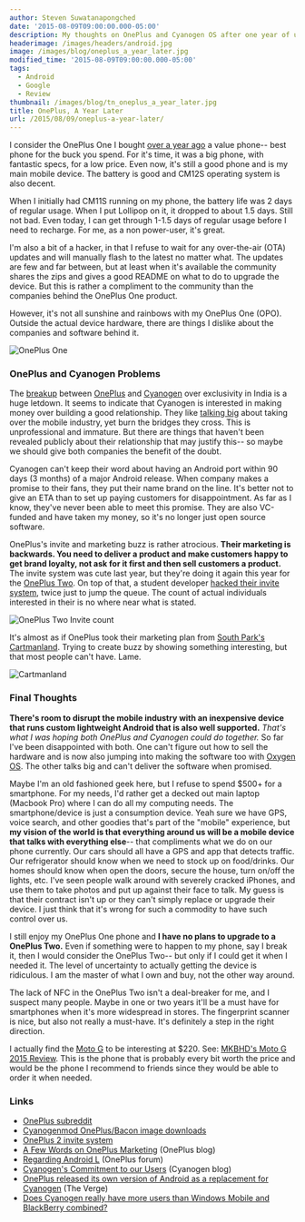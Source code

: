 ```yaml
---
author: Steven Suwatanapongched
date: '2015-08-09T09:00:00.000-05:00'
description: My thoughts on OnePlus and Cyanogen OS after one year of using the OnePlus One and Cyanogen 12S. I talk about the hardware, software, and how these two companies disappoint me.
headerimage: /images/headers/android.jpg
image: /images/blog/oneplus_a_year_later.jpg
modified_time: '2015-08-09T09:00:00.000-05:00'
tags:
  - Android
  - Google
  - Review
thumbnail: /images/blog/tn_oneplus_a_year_later.jpg
title: OnePlus, A Year Later
url: /2015/08/09/oneplus-a-year-later/
---
```



I consider the OnePlus One I bought [over a year ago](/2014/08/oneplus-one-vs-nexus-5) a value phone-- best phone for the buck you spend. For it's time, it was a big phone, with fantastic specs, for a low price. Even now, it's still a good phone and is my main mobile device. The battery is good and CM12S operating system is also decent.

When I initially had CM11S running on my phone, the battery life was 2 days of regular usage. When I put Lollipop on it, it dropped to about 1.5 days. Still not bad. Even today, I can get through 1-1.5 days of regular usage before I need to recharge. For me, as a non power-user, it's great.

I'm also a bit of a hacker, in that I refuse to wait for any over-the-air (OTA) updates and will manually flash to the latest no matter what. The updates are few and far between, but at least when it's available the community shares the zips and gives a good README on what to do to upgrade the device. But this is rather a compliment to the community than the companies behind the OnePlus One product.

However, it's not all sunshine and rainbows with my OnePlus One (OPO). Outside the actual device hardware, there are things I dislike about the companies and software behind it.

![OnePlus One](/images/blog/oneplus_a_year_later.jpg)

### OnePlus and Cyanogen Problems

The [breakup](http://www.androidauthority.com/cyanogen-ends-partnership-with-oneplus-604572/) between [OnePlus](https://oneplus.net/) and [Cyanogen](https://cyngn.com/) over exclusivity in India is a huge letdown. It seems to indicate that Cyanogen is interested in making money over building a good relationship. They like [talking big](http://www.androidauthority.com/first-cyanogen-phone-without-google-blu-596283/) about taking over the mobile industry, yet burn the bridges they cross. This is unprofessional and immature. But there are things that haven't been revealed publicly about their relationship that may justify this-- so maybe we should give both companies the benefit of the doubt.

Cyanogen can't keep their word about having an Android port within 90 days (3 months) of a major Android release. When company makes a promise to their fans, they put their name brand on the line. It's better not to give an ETA than to set up paying customers for disappointment. As far as I know, they've never been able to meet this promise. They are also VC-funded and have taken my money, so it's no longer just open source software.

OnePlus's invite and marketing buzz is rather atrocious. **Their marketing is backwards. You need to deliver a product and make customers happy to get brand loyalty, not ask for it first and then sell customers a product.** The invite system was cute last year, but they're doing it again this year for the [OnePlus Two](https://oneplus.net/invites?kolid=NN0HB5). On top of that, a student developer [hacked their invite system](https://medium.com/@JakeCooper/so-nice-i-did-it-twice-hacking-the-oneplus-reservation-system-again-2e8226c45f9a), twice just to jump the queue. The count of actual individuals interested in their is no where near what is stated.

![OnePlus Two Invite count](/images/blog/screenshot_oneplus_two_invite_count.jpg)

It's almost as if OnePlus took their marketing plan from [South Park's Cartmanland](https://youtu.be/crosjxD4XaI). Trying to create buzz by showing something interesting, but that most people can't have. Lame.

![Cartmanland](/images/blog/cartmanland.jpg)

### Final Thoughts

**There's room to disrupt the mobile industry with an inexpensive device that runs custom lightweight Android that is also well supported.** *That's what I was hoping both OnePlus and Cyanogen could do together.* So far I've been disappointed with both. One can't figure out how to sell the hardware and is now also jumping into making the software too with [Oxygen OS](https://forums.oneplus.net/forums/oxygenos/). The other talks big and can't deliver the software when promised.

Maybe I'm an old fashioned geek here, but I refuse to spend $500+ for a smartphone. For my needs, I'd rather get a decked out main laptop (Macbook Pro) where I can do all my computing needs. The smartphone/device is just a consumption device. Yeah sure we have GPS, voice search, and other goodies that's part of the "mobile" experience, but **my vision of the world is that everything around us will be a mobile device that talks with everything else**-- that compliments what we do on our phone currently. Our cars should all have a GPS and app that detects traffic. Our refrigerator should know when we need to stock up on food/drinks. Our homes should know when open the doors, secure the house, turn on/off the lights, etc. I've seen people walk around with severely cracked iPhones, and use them to take photos and put up against their face to talk. My guess is that their contract isn't up or they can't simply replace or upgrade their device. I just think that it's wrong for such a commodity to have such control over us.

I still enjoy my OnePlus One phone and **I have no plans to upgrade to a OnePlus Two.** Even if something were to happen to my phone, say I break it, then I would consider the OnePlus Two-- but only if I could get it when I needed it. The level of uncertainty to actually getting the device is ridiculous. I am the master of what I own and buy, not the other way around.

The lack of NFC in the OnePlus Two isn't a deal-breaker for me, and I suspect many people. Maybe in one or two years it'll be a must have for smartphones when it's more widespread in stores. The fingerprint scanner is nice, but also not really a must-have. It's definitely a step in the right direction.

I actually find the [Moto G](https://www.motorola.com/us/motomaker?pid=FLEXR4&action=designNew#memory) to be interesting at $220. See: [MKBHD's Moto G 2015 Review](https://www.youtube.com/watch?v=9HDKRP4nzc0). This is the phone that is probably every bit worth the price and would be the phone I recommend to friends since they would be able to order it when needed.

### Links

* [OnePlus subreddit](https://www.reddit.com/r/oneplus)
* [Cyanogenmod OnePlus/Bacon image downloads](https://download.cyanogenmod.org/?device=bacon)
* [OnePlus 2 invite system](https://oneplus.net/invites?kolid=NN0HB5)
* [A Few Words on OnePlus Marketing](https://blog.oneplus.net/2015/07/a-few-words-on-oneplus-marketing/) (OnePlus blog)
* [Regarding Android L](https://forums.oneplus.net/threads/regarding-android-l.49957/) (OnePlus forum)
* [Cyanogen's Commitment to our Users](https://cyngn.com/blog/commitment-to-our-users) (Cyanogen blog)
* [OnePlus released its own version of Android as a replacement for Cyanogen](http://www.theverge.com/2015/4/4/8344931/oneplus-one-oxygenos-rom-download-available) (The Verge)
* [Does Cyanogen really have more users than Windows Mobile and BlackBerry combined? ](http://www.digitaltrends.com/mobile/does-cyanogen-really-have-more-users-than-windows-mobile-and-blackberry-combined/)